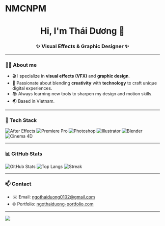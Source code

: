 # NMCNPM
<h1 align="center">Hi, I'm Thái Dương 👋</h1>
<h3 align="center">✨ Visual Effects & Graphic Designer ✨</h3>

---

### 👨‍💻 About me
- 🎬 I specialize in **visual effects (VFX)** and **graphic design**.  
- 🎨 Passionate about blending **creativity** with **technology** to craft unique digital experiences.  
- 📚 Always learning new tools to sharpen my design and motion skills.  
- 🌏 Based in Vietnam.  

---

### 🧰 Tech Stack
![After Effects](https://img.shields.io/badge/Adobe_After_Effects-9999FF?logo=adobeaftereffects&logoColor=white)
![Premiere Pro](https://img.shields.io/badge/Adobe_Premiere_Pro-9999FF?logo=adobepremierepro&logoColor=white)
![Photoshop](https://img.shields.io/badge/Adobe_Photoshop-31A8FF?logo=adobephotoshop&logoColor=white)
![Illustrator](https://img.shields.io/badge/Adobe_Illustrator-FF9A00?logo=adobeillustrator&logoColor=white)
![Blender](https://img.shields.io/badge/Blender-F5792A?logo=blender&logoColor=white)
![Cinema 4D](https://img.shields.io/badge/Cinema_4D-011A6A?logo=cinema4d&logoColor=white)


---

### 📊 GitHub Stats
![GitHub Stats](https://github-readme-stats.vercel.app/api?username=ngothaiduong0102-boop&show_icons=true&theme=radical)
![Top Langs](https://github-readme-stats.vercel.app/api/top-langs/?username=ngothaiduong0102-boop&layout=compact&theme=radical)
![Streak](https://streak-stats.demolab.com?user=ngothaiduong0102-boop&theme=radical)

---

### 📫 Contact
- ✉️ Email: [ngothaiduong0102@gmail.com](ngothaiduong0102@gmail.com)  
- 🌐 Portfolio: [ngothaiduong-portfolio.com](https://www.behance.net/ngothaiduong1)  

---

![](https://visitor-badge.laobi.icu/badge?page_id=ngothaiduong0102-boop.ngothaiduong0102-boop)
